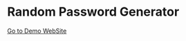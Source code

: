 # Random Password Generator

<a target='_blank' href='https://random-password-generator-pi-neon.vercel.app/'>Go to Demo WebSite</a>

